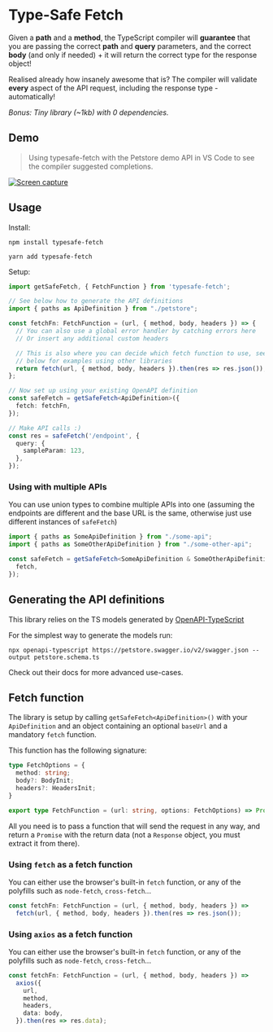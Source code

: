# Type-Safe Fetch

Given a **path** and a **method**, the TypeScript compiler will **guarantee** that you are passing the correct **path** and **query** parameters, and the correct **body** (and only if needed) + 
it will return the correct type for the response object!

Realised already how insanely awesome that is? The compiler will validate **every** aspect of the API request, including the response type - automatically!

*Bonus: Tiny library (~1kb) with 0 dependencies.*


## Demo

> Using typesafe-fetch with the Petstore demo API in VS Code to see the compiler suggested completions.

[![Screen capture](https://media.giphy.com/media/M3HnoezzZ3s7ESdiFD/giphy.gif)](https://giphy.com/gifs/M3HnoezzZ3s7ESdiFD)
## Usage

Install:
```
npm install typesafe-fetch

yarn add typesafe-fetch
```

Setup:

```ts
import getSafeFetch, { FetchFunction } from 'typesafe-fetch';

// See below how to generate the API definitions
import { paths as ApiDefinition } from "./petstore";

const fetchFn: FetchFunction = (url, { method, body, headers }) => {
  // You can also use a global error handler by catching errors here
  // Or insert any additional custom headers

  // This is also where you can decide which fetch function to use, see
  // below for examples using other libraries
  return fetch(url, { method, body, headers }).then(res => res.json());
};

// Now set up using your existing OpenAPI definition
const safeFetch = getSafeFetch<ApiDefinition>({
  fetch: fetchFn,
});

// Make API calls :)
const res = safeFetch('/endpoint', {
  query: {
    sampleParam: 123,
  },
});
```

### Using with multiple APIs

You can use union types to combine multiple APIs into one (assuming the endpoints are different and the base URL is the same, otherwise just use different instances of `safeFetch`)

```ts
import { paths as SomeApiDefinition } from "./some-api";
import { paths as SomeOtherApiDefinition } from "./some-other-api";

const safeFetch = getSafeFetch<SomeApiDefinition & SomeOtherApiDefinition>({
  fetch,
});
```

## Generating the API definitions

This library relies on the TS models generated by [OpenAPI-TypeScript](https://github.com/drwpow/openapi-typescript)

For the simplest way to generate the models run:

```
npx openapi-typescript https://petstore.swagger.io/v2/swagger.json --output petstore.schema.ts
```

Check out their docs for more advanced use-cases.

## Fetch function

The library is setup by calling `getSafeFetch<ApiDefinition>()` with your `ApiDefinition` and an object containing an optional `baseUrl` and a mandatory `fetch` function.

This function has the following signature:

```ts
type FetchOptions = {
  method: string;
  body?: BodyInit;
  headers?: HeadersInit;
}

export type FetchFunction = (url: string, options: FetchOptions) => Promise<any>;
```

All you need is to pass a function that will send the request in any way, and return a `Promise` with the return data (not a `Response` object, you must extract it from there).

### Using `fetch` as a fetch function

You can either use the browser's built-in `fetch` function, or any of the polyfills such as `node-fetch`, `cross-fetch`... 

```ts
const fetchFn: FetchFunction = (url, { method, body, headers }) => 
  fetch(url, { method, body, headers }).then(res => res.json());
```

### Using `axios` as a fetch function

You can either use the browser's built-in `fetch` function, or any of the polyfills such as `node-fetch`, `cross-fetch`... 

```ts
const fetchFn: FetchFunction = (url, { method, body, headers }) => 
  axios({
    url,
    method,
    headers,
    data: body,
  }).then(res => res.data);
```